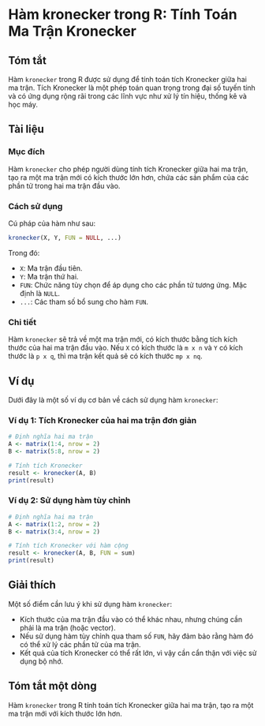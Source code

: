 <!--
Meta Description: # Hàm kronecker trong R: Tính Toán Ma Trận Kronecker ## Tóm tắt Hàm `kronecker` trong R được sử dụng để tính toán tích Kronecker giữa hai ma trận. Tíc...
Meta Keywords: kronecker, trận, hàm, dụng, tích
-->

# Hàm kronecker trong R: Tính Toán Ma Trận Kronecker

## Tóm tắt
Hàm `kronecker` trong R được sử dụng để tính toán tích Kronecker giữa hai ma trận. Tích Kronecker là một phép toán quan trọng trong đại số tuyến tính và có ứng dụng rộng rãi trong các lĩnh vực như xử lý tín hiệu, thống kê và học máy.

## Tài liệu
### Mục đích
Hàm `kronecker` cho phép người dùng tính tích Kronecker giữa hai ma trận, tạo ra một ma trận mới có kích thước lớn hơn, chứa các sản phẩm của các phần tử trong hai ma trận đầu vào.

### Cách sử dụng
Cú pháp của hàm như sau:

```R
kronecker(X, Y, FUN = NULL, ...)
```

Trong đó:
- `X`: Ma trận đầu tiên.
- `Y`: Ma trận thứ hai.
- `FUN`: Chức năng tùy chọn để áp dụng cho các phần tử tương ứng. Mặc định là `NULL`.
- `...`: Các tham số bổ sung cho hàm `FUN`.

### Chi tiết
Hàm `kronecker` sẽ trả về một ma trận mới, có kích thước bằng tích kích thước của hai ma trận đầu vào. Nếu `X` có kích thước là `m x n` và `Y` có kích thước là `p x q`, thì ma trận kết quả sẽ có kích thước `mp x nq`.

## Ví dụ
Dưới đây là một số ví dụ cơ bản về cách sử dụng hàm `kronecker`:

### Ví dụ 1: Tích Kronecker của hai ma trận đơn giản
```R
# Định nghĩa hai ma trận
A <- matrix(1:4, nrow = 2)
B <- matrix(5:8, nrow = 2)

# Tính tích Kronecker
result <- kronecker(A, B)
print(result)
```

### Ví dụ 2: Sử dụng hàm tùy chỉnh
```R
# Định nghĩa hai ma trận
A <- matrix(1:2, nrow = 2)
B <- matrix(3:4, nrow = 2)

# Tính tích Kronecker với hàm cộng
result <- kronecker(A, B, FUN = sum)
print(result)
```

## Giải thích
Một số điểm cần lưu ý khi sử dụng hàm `kronecker`:
- Kích thước của ma trận đầu vào có thể khác nhau, nhưng chúng cần phải là ma trận (hoặc vector).
- Nếu sử dụng hàm tùy chỉnh qua tham số `FUN`, hãy đảm bảo rằng hàm đó có thể xử lý các phần tử của ma trận.
- Kết quả của tích Kronecker có thể rất lớn, vì vậy cần cẩn thận với việc sử dụng bộ nhớ.

## Tóm tắt một dòng
Hàm `kronecker` trong R tính toán tích Kronecker giữa hai ma trận, tạo ra một ma trận mới với kích thước lớn hơn.